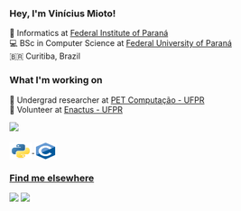 ### Hey, I'm Vinícius Mioto!

🧩 Informatics at [Federal Institute of Paraná](https://colombo.ifpr.edu.br/) <br>
💻 BSc in Computer Science at [Federal University of Paraná](https://www.ufpr.br/portalufpr/) <br>
🇧🇷 Curitiba, Brazil <br>

### What I'm working on

🔎 Undergrad researcher at [PET Computação - UFPR](https://web.inf.ufpr.br/pet/) <br>
🐤 Volunteer at [Enactus - UFPR](http://www.enactus.org.br/) <br>

 <div>
  <a href="https://github.com/viniciusmioto">
  <img height="180em" src="https://github-readme-stats.vercel.app/api?username=viniciusmioto&show_icons=true&theme=tokyonight&include_all_commits=true&count_private=true"/>
<div style="display: inline_block"><br>
  <img align="center" alt="Python" height="30" width="40" src="https://raw.githubusercontent.com/devicons/devicon/master/icons/python/python-original.svg">
  <img align="center" alt="C" height="30" width="40" src="https://raw.githubusercontent.com/devicons/devicon/master/icons/c/c-original.svg">
</div>
  
  ### Find me elsewhere

   <a href="https://instagram.com/viniciusmioto_" target="_blank"><img src="https://img.shields.io/badge/-Instagram-%23E4405F?style=for-the-badge&logo=instagram&logoColor=white" target="_blank"></a>
   <a href="https://www.linkedin.com/in/vin%C3%ADcius-mioto-3aaa37145" target="_blank"><img src="https://img.shields.io/badge/-LinkedIn-%230077B5?style=for-the-badge&logo=linkedin&logoColor=white" target="_blank"></a> 
   
   
